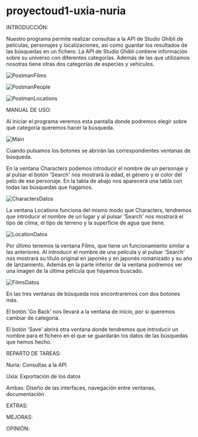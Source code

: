 # proyectoud1-uxia-nuria

INTRODUCCIÓN:

Nuestro programa permite realizar consultas a la API de Studio Ghibli de películas, personajes y localizaciones, así como guardar los resultados de las búsquedas en un fichero. La API de Studio Ghibli contiene información sobre su universo con diferentes categorías. Además de las que utilizamos nosotras tiene otras dos categorías de especies y vehículos.

![PostmanFilms](https://user-images.githubusercontent.com/105040658/195629635-914b7959-aa9b-4608-84d2-4a54d8351891.PNG)

![PostmanPeople](https://user-images.githubusercontent.com/105040658/195629698-5a4f604a-3952-4570-90d3-bb424bd5b778.PNG)

![PostmanLocations](https://user-images.githubusercontent.com/105040658/195629717-e57256db-cd81-4f5a-86f2-17ffe03338ee.PNG)


MANUAL DE USO:

Al iniciar el programa veremos esta pantalla donde podremos elegir sobre qué categoría queremos hacer la búsqueda.

![Main](https://user-images.githubusercontent.com/105040658/195403247-fd626bb7-166b-4fd8-b638-38581d458d1e.PNG)

Cuando pulsamos los botones se abrirán las correspondientes ventanas de búsqueda.

En la ventana Characters podemos introducir el nombre de un personaje y al pulsar el botón 'Search' nos mostrará la edad, el género y el color del pelo de ese personaje. En la tabla de abajo nos aparecerá una tabla con todas las búsquedas que hagamos.

![CharactersDatos](https://user-images.githubusercontent.com/105040658/195403701-9a920a84-ca1b-4345-b699-b2e98488e517.PNG)

La ventana Locations funciona del mismo modo que Characters, tendremos que introducir el nombre de un lugar y al pulsar 'Search' nos mostrará el tipo de clima, el tipo de terreno y la superficie de agua que tiene.

![LocationDatos](https://user-images.githubusercontent.com/105040658/195405093-e264d0d6-434f-4d88-9dc9-a6ebbc2801e5.PNG)

Por último tenemos la ventana Films, que tiene un funcionamiento similar a las anteriores. Al introducir el nombre de una película y al pulsar 'Search' nos mostrará su título original en japonés y en japonés romanizado y su año de lanzamiento. Además en la parte inferior de la ventana podremos ver una imagen de la última película que hayamos buscado.

![FilmsDatos](https://user-images.githubusercontent.com/105040658/195405700-fc6cb61e-1b0f-4103-83cd-cca8e265614b.PNG)

En las tres ventanas de búsqueda nos encontraremos con dos botones más.

El botón 'Go Back' nos llevará a la ventana de inicio, por si queremos cambiar de categoría.

El botón 'Save' abrirá otra ventana donde tendremos que introducir un nombre para el fichero en el que se guardarán los datos de las búsquedas que hemos hecho.


REPARTO DE TAREAS:

Nuria:
Consultas a la API

Uxía:
Exportación de los datos

Ambas:
Diseño de las interfaces, navegación entre ventanas, documentación

EXTRAS:


MEJORAS:


OPINIÓN:


